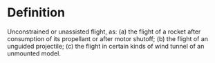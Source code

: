 # Definition

Unconstrained or unassisted flight, as: (a) the flight of a rocket after
consumption of its propellant or after motor shutoff; (b) the flight of
an unguided projectile; (c) the flight in certain kinds of wind tunnel
of an unmounted model.
